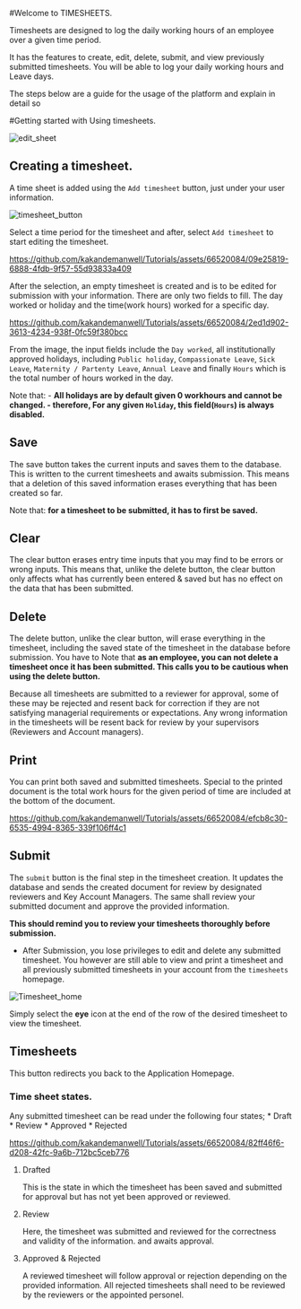  #Welcome to TIMESHEETS.

Timesheets are designed to log the daily working hours of an employee over a given time period.

It has the features to create, edit, delete, submit, and view previously submitted timesheets.
You will be able to log your daily working hours and Leave days.

The steps below are a guide for the usage of the platform and explain in detail so

 #Getting started with Using timesheets.

![edit_sheet](https://github.com/kakandemanwell/Tutorials/assets/66520084/3663988c-017d-472b-b55e-886b9bdd6702)

## Creating a timesheet.
A time sheet is added using the `Add timesheet` button, just under your user information.

![timesheet_button](https://github.com/kakandemanwell/Tutorials/assets/66520084/ebffa5b0-1c4d-4742-9213-7a3b4fce84cd)

Select a time period for the timesheet and after, select `Add timesheet` to start editing the timesheet.

https://github.com/kakandemanwell/Tutorials/assets/66520084/09e25819-6888-4fdb-9f57-55d93833a409

After the selection, an empty timesheet is created and is to be edited for submission with your information.
There are only two fields to fill.
The day worked or holiday and the time(work hours) worked for a specific day.
	
https://github.com/kakandemanwell/Tutorials/assets/66520084/2ed1d902-3613-4234-938f-0fc59f380bcc

From the image, the input fields include the `Day worked`, all institutionally approved holidays,
including `Public holiday`, `Compassionate Leave`, `Sick Leave`, `Maternity / Partenty Leave`, `Annual Leave`
and finally `Hours` which is the total number of hours worked in the day.

Note that:
	- **All holidays are by default given 0 workhours and cannot be changed.
	- therefore, For any given `Holiday`, this field(`Hours`) is always disabled.**
	
	
## Save
The save button takes the current inputs and saves them to the database.
This is written to the current timesheets and awaits submission.
This means that a deletion of this saved information erases everything that has been created so far.

Note that: **for a timesheet to be submitted, it has to first be saved.**

	
## Clear
The clear button erases entry time inputs that you may find to be errors or wrong inputs.
This means that, unlike the delete button, the clear button only affects what has currently been
entered  & saved but has no effect on the data that has been submitted.
	
## Delete
The delete button, unlike the clear button, will erase everything in the timesheet,
including the saved state of the timesheet in the database before submission.
You have to Note that **as an employee, you can not delete a timesheet once it has been submitted.
This calls you to be cautious when using the delete button.**

Because all timesheets are submitted to a reviewer for approval, some of these may be rejected and resent back for correction if they are not satisfying managerial requirements or expectations.
Any wrong information in the timesheets will be resent back for review by your supervisors (Reviewers and Account managers).
 
## Print
You can print both saved and submitted timesheets.
Special to the printed document is the total work hours for the given period of time are included at the bottom of the document.

https://github.com/kakandemanwell/Tutorials/assets/66520084/efcb8c30-6535-4994-8365-339f106ff4c1

## Submit
The `submit` button is the final step in the timesheet creation. It updates the database and sends the created document for review by designated reviewers and Key Account Managers. The same shall review your submitted document and approve the provided information.

**This should remind you to review your timesheets thoroughly before submission.**
 - After Submission, you lose privileges to edit and delete any submitted timesheet.
You however are still able to view and print a timesheet and all previously submitted timesheets in your account from the `timesheets` homepage.

![Timesheet_home](https://github.com/kakandemanwell/Tutorials/assets/66520084/718dec1d-3bc8-4601-b30b-ad5e33f12fd4)

Simply select the **eye** icon at the end of the row of the desired timesheet to view the timesheet.

## Timesheets
This button redirects you back to the Application Homepage.

### Time sheet states.
Any submitted timesheet can be read under the following four states;
	* Draft
	* Review
	* Approved
	* Rejected


https://github.com/kakandemanwell/Tutorials/assets/66520084/82ff46f6-d208-42fc-9a6b-712bc5ceb776


1. Drafted
   
   This is the state in which the timesheet has been saved and submitted for approval but has not yet been approved or reviewed.
		
2. Review
   
   Here, the timesheet was submitted and reviewed for the correctness and validity of the information.
   and awaits approval.
		
3. Approved & Rejected

   A reviewed timesheet will follow approval or rejection depending on the provided information.
   All rejected timesheets shall need to be reviewed by the reviewers or the appointed personel.


